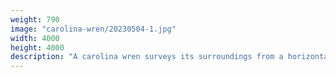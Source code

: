 ```yaml
---
weight: 790
image: "carolina-wren/20230504-1.jpg"
width: 4000
height: 4000
description: "A carolina wren surveys its surroundings from a horizontal bough<br/>f/6.3, 1/320, 300.0 mm, iso400"
---
```

